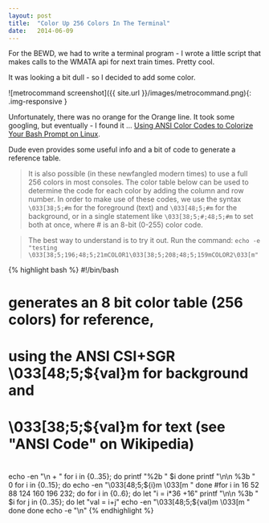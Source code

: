 ```yaml
---
layout: post
title:  "Color Up 256 Colors In The Terminal"
date:   2014-06-09
---
```


For the BEWD, we had to write a terminal program - I wrote a little script that makes calls to the WMATA api for next train times.  Pretty cool.

It was looking a bit dull - so I decided to add some color.






![metrocommand screenshot]({{ site.url }}/images/metrocommand.png){: .img-responsive }

Unfortunately, there was no orange for the Orange line.  It took some googling, but eventually - I found it ...  [Using ANSI Color Codes to Colorize Your Bash Prompt on Linux](http://bitmote.com/index.php?post/2012/11/19/Using-ANSI-Color-Codes-to-Colorize-Your-Bash-Prompt-on-Linux).

Dude even provides some useful info and a bit of code to generate a reference table.

>It is also possible (in these newfangled modern times) to use a full 256 colors in most consoles. The color table below can be used to determine the code for each color by adding the column and row number. In order to make use of these codes, we use the syntax `\033[38;5;#m` for the foreground (text) and `\033[48;5;#m` for the background, or in a single statement like `\033[38;5;#;48;5;#m` to set both at once, where # is an 8-bit (0-255) color code.

>The best way to understand is to try it out. Run the command: `echo -e "testing \033[38;5;196;48;5;21mCOLOR1\033[38;5;208;48;5;159mCOLOR2\033[m"`


{% highlight bash %}
#!/bin/bash
#
# generates an 8 bit color table (256 colors) for reference,
# using the ANSI CSI+SGR \033[48;5;${val}m for background and
# \033[38;5;${val}m for text (see "ANSI Code" on Wikipedia)
#
echo -en "\n   +  "
for i in {0..35}; do
printf "%2b " $i
done
printf "\n\n %3b  " 0
for i in {0..15}; do
echo -en "\033[48;5;${i}m  \033[m "
done
#for i in 16 52 88 124 160 196 232; do
for i in {0..6}; do
let "i = i*36 +16"
printf "\n\n %3b  " $i
for j in {0..35}; do
let "val = i+j"
echo -en "\033[48;5;${val}m  \033[m "
done
done
echo -e "\n"
{% endhighlight %}